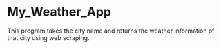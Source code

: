 # My_Weather_App
This program takes the city name and returns the weather information of that city using web scraping.
